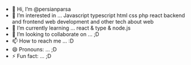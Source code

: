 - 👋 Hi, I’m @persianparsa
- 👀 I’m interested in ... Javascript typescript html css php react backend and frontend web development and other tech about web
- 🌱 I’m currently learning ... react & type & node.js
- 💞️ I’m looking to collaborate on ... ;D
- 📫 How to reach me ... :D
- 😄 Pronouns: ... ;D
- ⚡ Fun fact: ... ;D

<!---
persianparsa/persianparsa is a ✨ special ✨ repository because its `README.md` (this file) appears on your GitHub profile.
You can click the Preview link to take a look at your changes.
--->
